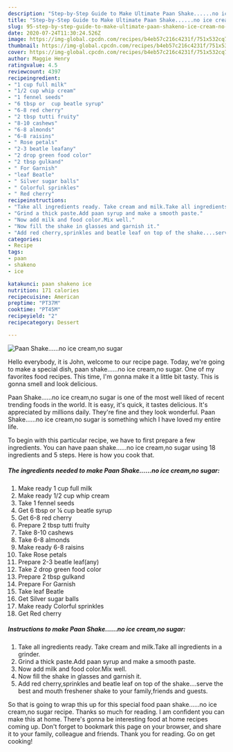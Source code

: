 ```yaml
---
description: "Step-by-Step Guide to Make Ultimate Paan Shake......no ice cream,no sugar"
title: "Step-by-Step Guide to Make Ultimate Paan Shake......no ice cream,no sugar"
slug: 95-step-by-step-guide-to-make-ultimate-paan-shakeno-ice-cream-no-sugar
date: 2020-07-24T11:30:24.526Z
image: https://img-global.cpcdn.com/recipes/b4eb57c216c4231f/751x532cq70/paan-shakeno-ice-creamno-sugar-recipe-main-photo.jpg
thumbnail: https://img-global.cpcdn.com/recipes/b4eb57c216c4231f/751x532cq70/paan-shakeno-ice-creamno-sugar-recipe-main-photo.jpg
cover: https://img-global.cpcdn.com/recipes/b4eb57c216c4231f/751x532cq70/paan-shakeno-ice-creamno-sugar-recipe-main-photo.jpg
author: Maggie Henry
ratingvalue: 4.5
reviewcount: 4397
recipeingredient:
- "1 cup full milk"
- "1/2 cup whip cream"
- "1 fennel seeds"
- "6 tbsp or  cup beatle syrup"
- "6-8 red cherry"
- "2 tbsp tutti fruity"
- "8-10 cashews"
- "6-8 almonds"
- "6-8 raisins"
- " Rose petals"
- "2-3 beatle leafany"
- "2 drop green food color"
- "2 tbsp gulkand"
- " For Garnish"
- "leaf Beatle"
- " Silver sugar balls"
- " Colorful sprinkles"
- " Red cherry"
recipeinstructions:
- "Take all ingredients ready. Take cream and milk.Take all ingredients in a grinder."
- "Grind a thick paste.Add paan syrup and make a smooth paste."
- "Now add milk and food color.Mix well."
- "Now fill the shake in glasses and garnish it."
- "Add red cherry,sprinkles and beatle leaf on top of the shake....serve the best and mouth freshener shake to your family,friends and guests."
categories:
- Recipe
tags:
- paan
- shakeno
- ice

katakunci: paan shakeno ice 
nutrition: 171 calories
recipecuisine: American
preptime: "PT37M"
cooktime: "PT45M"
recipeyield: "2"
recipecategory: Dessert

---
```



![Paan Shake......no ice cream,no sugar](https://img-global.cpcdn.com/recipes/b4eb57c216c4231f/751x532cq70/paan-shakeno-ice-creamno-sugar-recipe-main-photo.jpg)

Hello everybody, it is John, welcome to our recipe page. Today, we're going to make a special dish, paan shake......no ice cream,no sugar. One of my favorites food recipes. This time, I'm gonna make it a little bit tasty. This is gonna smell and look delicious.

Paan Shake......no ice cream,no sugar is one of the most well liked of recent trending foods in the world. It is easy, it's quick, it tastes delicious. It's appreciated by millions daily. They're fine and they look wonderful. Paan Shake......no ice cream,no sugar is something which I have loved my entire life.




To begin with this particular recipe, we have to first prepare a few ingredients. You can have paan shake......no ice cream,no sugar using 18 ingredients and 5 steps. Here is how you cook that.

<!--inarticleads1-->

##### The ingredients needed to make Paan Shake......no ice cream,no sugar:

1. Make ready 1 cup full milk
1. Make ready 1/2 cup whip cream
1. Take 1 fennel seeds
1. Get 6 tbsp or ¼ cup beatle syrup
1. Get 6-8 red cherry
1. Prepare 2 tbsp tutti fruity
1. Take 8-10 cashews
1. Take 6-8 almonds
1. Make ready 6-8 raisins
1. Take  Rose petals
1. Prepare 2-3 beatle leaf(any)
1. Take 2 drop green food color
1. Prepare 2 tbsp gulkand
1. Prepare  For Garnish
1. Take leaf Beatle
1. Get  Silver sugar balls
1. Make ready  Colorful sprinkles
1. Get  Red cherry




<!--inarticleads2-->

##### Instructions to make Paan Shake......no ice cream,no sugar:

1. Take all ingredients ready. Take cream and milk.Take all ingredients in a grinder.
1. Grind a thick paste.Add paan syrup and make a smooth paste.
1. Now add milk and food color.Mix well.
1. Now fill the shake in glasses and garnish it.
1. Add red cherry,sprinkles and beatle leaf on top of the shake....serve the best and mouth freshener shake to your family,friends and guests.




So that is going to wrap this up for this special food paan shake......no ice cream,no sugar recipe. Thanks so much for reading. I am confident you can make this at home. There's gonna be interesting food at home recipes coming up. Don't forget to bookmark this page on your browser, and share it to your family, colleague and friends. Thank you for reading. Go on get cooking!

